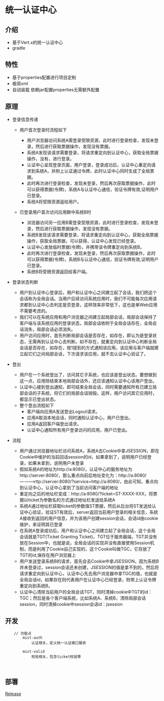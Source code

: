 
# 统一认证中心


## 介绍

* 基于Vert.x的统一认证中心
* gradle

## 特性

* 基于properties配置进行项目定制
* 极简xml
* 自动装载 依赖jar配置properties无需额外配置

## 原理

- 登录信息传递
  - 用户首次登录时流程如下
    - 用户浏览器访问系统A需登录受限资源，此时进行登录检查，发现未登录，然后进行获取票据操作，发现没有票据。
    - 系统A发现该请求需要登录，将请求重定向到认证中心，获取全局票据操作，没有，进行登录。
    - 认证中心呈现登录页面，用户登录，登录成功后，认证中心重定向请求到系统A，并附上认证通过令牌，此时认证中心同时生成了全局票据。
    - 此时再次进行登录检查，发现未登录，然后再次获取票据操作，此时可以获得票据(令牌)，系统A与认证中心通信，验证令牌有效,证明用户已登录。
    - 系统A将受限资源返给用户。

  - 已登录用户首次访问应用群中系统B时
    - 浏览器访问另一应用B需登录受限资源，此时进行登录检查，发现未登录，然后进行获取票据操作，发现没有票据。
    - 系统B发现该请求需要登录，将请求重定向到认证中心，获取全局票据操作，获取全局票据，可以获得，认证中心发现已经登录。
    - 认证中心发放临时票据(令牌)，并携带该令牌重定向到系统B。
    - 此时再次进行登录检查，发现未登录，然后再次获取票据操作，此时可以获得票据(令牌)，系统B与认证中心通信，验证令牌有效,证明用户已登录。
    - 系统B将受限资源返回给客户端。
  
- 登录状态判断
  - 用户到认证中心登录后，用户和认证中心之间建立起了会话，我们把这个会话称为全局会话。当用户后续访问系统应用时，我们不可能每次应用请求都到认证中心去判定是否登录，这样效率非常低下，这也是单Web应用不需要考虑的。
  - 我们可以在系统应用和用户浏览器之间建立起局部会话，局部会话保持了客户端与该系统应用的登录状态，局部会话依附于全局会话存在，全局会话消失，局部会话必须消失。
  - 用户访问应用时，首先判断局部会话是否存在，如存在，即认为是登录状态，无需再到认证中心去判断。如不存在，就重定向到认证中心判断全局会话是否存在，如存在，按1提到的方式通知该应用，该应用与客户端就建立起它们之间局部会话，下次请求该应用，就不去认证中心验证了。

- 登出
  - 用户在一个系统登出了，访问其它子系统，也应该是登出状态。要想做到这一点，应用除结束本地局部会话外，还应该通知认证中心该用户登出。
  - 认证中心接到登出通知，即可结束全局会话，同时需要通知所有已建立局部会话的子系统，将它们的局部会话销毁。这样，用户访问其它应用时，都显示已登出状态。
  - 整个登出流程如下
    - 客户端向应用A发送登出Logout请求。 
    - 应用A取消本地会话，同时通知认证中心，用户已登出。 
    - 应用A返回客户端登出请求。 
    - 认证中心通知所有用户登录访问的应用，用户已登出。

- 流程
  - 用户通过浏览器地址栏访问系统A，系统A去Cookie中拿JSESSION，即在Cookie中维护的当前回话session的id，如果拿到了，说明用户已经登录，如果未拿到，说明用户未登录
  - 假如系统A的地址为http://a:8080/，认证中心的服务地址为http://server:8080/，那么重点向前后地址变化为：http://a:8080/————>ttp://server:8080/?service=http://a:8080/，由此可知，重点向到认证中心，认证中心拿到了当前访问客户端的地址
  - 重定向之后的地址栏变成：http://a:8080/?ticket=ST-XXXX-XXX，将票据以ticket为参数名的方式通过地址栏发送给系统A
  - 系统A通过地址栏获取ticket的参数值ST票据，然后从后台将ST发送给认证中心验证，验证ST有效后，server返回当前用户登录的相关信息，系统A接收到返回的用户信息，并为该用户创建session会话，会话id由cookie维护，来证明其已登录
  - 在系统A登录成功后，用户和认证中心之间建立起了全局会话，这个全局会话就是TGT(Ticket Granting Ticket)，TGT位于服务器端，TGT并没有放在Session中，也就是说，全局会话的实现并没有直接使用Session机制，而是利用了Cookie自己实现的，这个Cookie叫做TGC，它存放了TGT的id,保存在用户浏览器上
  - 用户发送登录系统B的请求，首先会去Cookie中拿JSESSION，因为系统B并未登录过，session会话还未创建，JSESSION的值是拿不到的，然后将请求重定向到认证中心，认证中心先去用户浏览器中拿TGC的值，也就是全局会话id，如果存在则代表用户在认证中心已经登录，附带上认证令牌重定向到系统B。
  - 认证中心清除当前用户的全局会话TGT，同时清掉cookie中TGT的id：TGC；然后是各个客户端系统，比如系统A、系统B，清除局部会话session，同时清掉cookie中session会话id：jsession
    

    

## 开发
	
```
    // 功能点
        mist-auth
            认证相关，定义统一认证接口服务
            
        mist-valid
            校验相关，包含ticket校验等
            


```
			

## 部署
[Release](https://gitee.com/justlive1/earth/releases)

